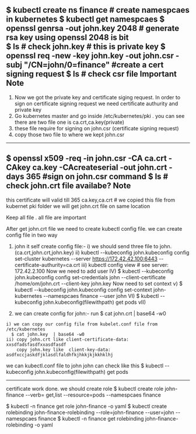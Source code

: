 $ kubectl create ns finance # create namespcaes in kubernetes
$ kubectl get namespcaes
$ openssl genrsa -out john.key 2048 # generate rsa key using openssl 2048 is bit  
$ ls # check john.key  # this is private key
$ openssl req -new -key john.key -out john.csr -subj "/CN=john/0=finance"  #create a cert signing request 
$ ls # check csr file
Important Note
-----------------------------------------------------------------
 1. Now we got the private key and certificate siging request. In order to sign on certificate signing request we need certificate authurity and private key
 2. Go kubernetes master and go inside /etc/kubernetes/pki . you can see there are two file one is ca.crt,ca.key(private)
 3. these file require for  signing on john.csr (certificate signing request)
 4. copy those two file to where we kept john.csr  
 -----------------------------------------------------------------
 $  openssl x509 -req -in john.csr -CA ca.crt -CAkey ca.key -CAcreateserial -out john.crt -days 365     #sign on john.csr command
 $ ls # check john.crt file availabe?
Note
------------------------------------------------------------------
   this certificate will valid till 365
   ca.key,ca.crt  # we copied this file from kubernet pki folder
   we will get john.crt file on same location
  
  Keep all file . all file are important
  
 After get john.crt file we need to create kubectl config file.
 we can create config file in two way
  1. john it self create config file:-
     i) we should send three file to john. (ca.crt,john.crt,john.key)
	 ii) kubectl --kubeconfig john.kubeconfig config set-cluster kubernetes --server https://172.42.42.100:6443 --certificate-authurity=ca.crt
	 iii) kubectl config view   # see server: 172.42.2.100
	 Now we need to add user
	 IV) $ kubectl --kubeconfig john.kubeconfig config set-credentials john --client-certificate /home/om/john.crt --client-key john.key
	 Now need to set context
	 v) $ kubectl --kubeconfig john.kubeconfig config set-context john-kubernetes --namespcaes finance --user john
	 VI) $ kubectl --kubeconfig john.kubeconfig(filewithpath) get pods
	 vII)
	 
  2. we can create config for john:- 
     run $ cat john.crt | base64 -w0 
	 
    i) we can copy our config file from kubelet.conf file from /etc/kubernetes
      $ cat john.key  | base64 -w0
	ii) copy john.crt like client-certificate-data: xxsdfadsfasdfxxasdfasdf
        copy john.key like  client-key-data: asdfxccjaskdfjklasdlfaldhfkjhkkjkjkkhklhj

   we can kubectl.conf file to john 
   john can check like this
   $ kubectl --kubeconfig john.kubeconfig(filewithpath) get pods
		
------------------------------------------------------------------

certificate work done. we should create role 
$ kubectl create role john-finance --verb= get,list --resource=pods --namespcaes finance

$ kubectl -n finance get role john-finance -o yaml
$ kubectl create rolebinding john-finance-rolebinding --role=john-finance --user=john --namespcaes finance
$ kubectl -n finance get rolebinding john-finance-rolebinding -o yaml


